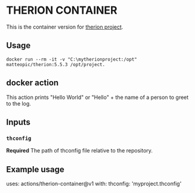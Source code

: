 THERION CONTAINER 
=================

This is the container version for [therion project](https://github.com/therion/therion).


Usage
-----

	docker run --rm -it -v "C:\mytherionproject:/opt" matteopic/therion:5.5.3 /opt/project.
	
docker action
-------------

This action prints "Hello World" or "Hello" + the name of a person to greet to the log.

## Inputs

### `thconfig`

**Required** The path of thconfig file relative to the repository.

## Example usage

uses: actions/therion-container@v1
with:
  thconfig: 'myproject.thconfig'
